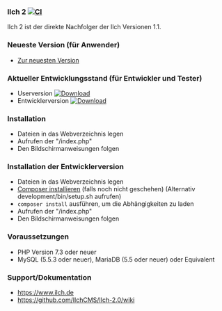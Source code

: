 ### Ilch 2 [![CI](https://github.com/IlchCMS/Ilch-2.0/actions/workflows/ci.yaml/badge.svg)](https://github.com/IlchCMS/Ilch-2.0/actions/workflows/ci.yaml) 
Ilch 2 ist der direkte Nachfolger der Ilch Versionen 1.1.

### Neueste Version (für Anwender)
- [Zur neuesten Version](https://github.com/IlchCMS/Ilch-2.0/releases/latest)

### Aktueller Entwicklungsstand (für Entwickler und Tester)
- Userversion [![Download](http://ilch2.de/downloads/download-ilch.png)](http://www.ilch.de/ilch2/versions/master.zip)
- Entwicklerversion [![Download](http://ilch2.de/downloads/download-ilch.png)](https://github.com/IlchCMS/Ilch-2.0/archive/master.zip)

### Installation
- Dateien in das Webverzeichnis legen
- Aufrufen der "/index.php"
- Den Bildschirmanweisungen folgen

### Installation der Entwicklerversion
- Dateien in das Webverzeichnis legen
- [Composer installieren](https://getcomposer.org/download/) (falls noch nicht geschehen) (Alternativ development/bin/setup.sh aufrufen)
- `composer install` ausführen, um die Abhängigkeiten zu laden
- Aufrufen der "/index.php"
- Den Bildschirmanweisungen folgen

### Voraussetzungen
- PHP Version 7.3 oder neuer
- MySQL (5.5.3 oder neuer), MariaDB (5.5 oder neuer) oder Equivalent

### Support/Dokumentation
- https://www.ilch.de
- https://github.com/IlchCMS/Ilch-2.0/wiki
